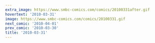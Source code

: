 ```yaml
---
extra_image: https://www.smbc-comics.com/comics/20100331after.gif
hovertext: '2010-03-31'
image: https://www.smbc-comics.com/comics/20100331.gif
next_comic: '2010-04-01'
prev_comic: '2010-03-30'
title: '2010-03-31'
---
```


